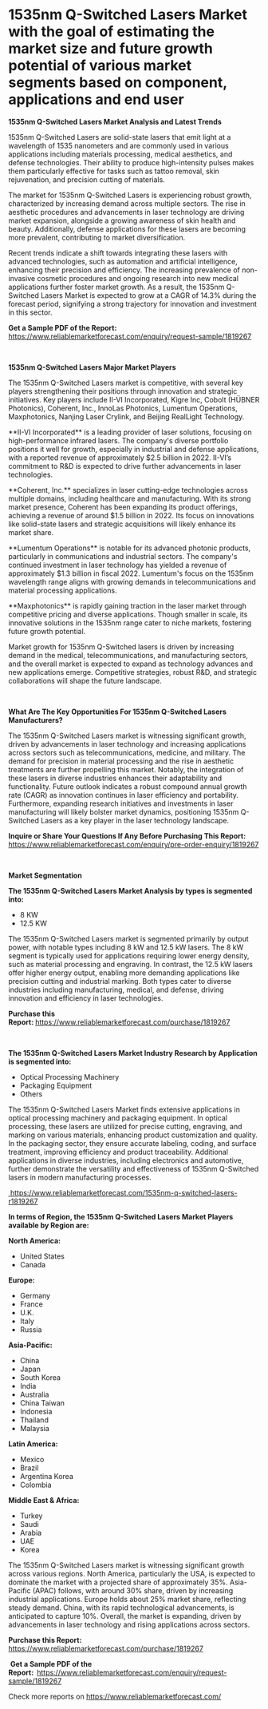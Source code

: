 <p><h1>1535nm Q-Switched Lasers Market with the goal of estimating the market size and future growth potential of various market segments based on component, applications and end user</h1></p><p><strong>1535nm Q-Switched Lasers Market Analysis and Latest Trends</strong></p>
<p><p>1535nm Q-Switched Lasers are solid-state lasers that emit light at a wavelength of 1535 nanometers and are commonly used in various applications including materials processing, medical aesthetics, and defense technologies. Their ability to produce high-intensity pulses makes them particularly effective for tasks such as tattoo removal, skin rejuvenation, and precision cutting of materials.</p><p>The market for 1535nm Q-Switched Lasers is experiencing robust growth, characterized by increasing demand across multiple sectors. The rise in aesthetic procedures and advancements in laser technology are driving market expansion, alongside a growing awareness of skin health and beauty. Additionally, defense applications for these lasers are becoming more prevalent, contributing to market diversification.</p><p>Recent trends indicate a shift towards integrating these lasers with advanced technologies, such as automation and artificial intelligence, enhancing their precision and efficiency. The increasing prevalence of non-invasive cosmetic procedures and ongoing research into new medical applications further foster market growth. As a result, the 1535nm Q-Switched Lasers Market is expected to grow at a CAGR of 14.3% during the forecast period, signifying a strong trajectory for innovation and investment in this sector.</p></p>
<p><strong>Get a Sample PDF of the Report:&nbsp;</strong> <a href="https://www.reliablemarketforecast.com/enquiry/request-sample/1819267?utm_campaign=2255&utm_medium=2&utm_source=Github&utm_content=ia&utm_term=13022025&utm_id=1535nm-q-switched-lasers">https://www.reliablemarketforecast.com/enquiry/request-sample/1819267</a></p>
<p>&nbsp;</p>
<p><strong>1535nm Q-Switched Lasers Major Market Players</strong></p>
<p><p>The 1535nm Q-Switched Lasers market is competitive, with several key players strengthening their positions through innovation and strategic initiatives. Key players include II-VI Incorporated, Kigre Inc, Cobolt (HÜBNER Photonics), Coherent, Inc., InnoLas Photonics, Lumentum Operations, Maxphotonics, Nanjing Laser Crylink, and Beijing RealLight Technology.</p><p>**II-VI Incorporated** is a leading provider of laser solutions, focusing on high-performance infrared lasers. The company's diverse portfolio positions it well for growth, especially in industrial and defense applications, with a reported revenue of approximately $2.5 billion in 2022. II-VI’s commitment to R&D is expected to drive further advancements in laser technologies.</p><p>**Coherent, Inc.** specializes in laser cutting-edge technologies across multiple domains, including healthcare and manufacturing. With its strong market presence, Coherent has been expanding its product offerings, achieving a revenue of around $1.5 billion in 2022. Its focus on innovations like solid-state lasers and strategic acquisitions will likely enhance its market share.</p><p>**Lumentum Operations** is notable for its advanced photonic products, particularly in communications and industrial sectors. The company's continued investment in laser technology has yielded a revenue of approximately $1.3 billion in fiscal 2022. Lumentum's focus on the 1535nm wavelength range aligns with growing demands in telecommunications and material processing applications.</p><p>**Maxphotonics** is rapidly gaining traction in the laser market through competitive pricing and diverse applications. Though smaller in scale, its innovative solutions in the 1535nm range cater to niche markets, fostering future growth potential.</p><p>Market growth for 1535nm Q-Switched lasers is driven by increasing demand in the medical, telecommunications, and manufacturing sectors, and the overall market is expected to expand as technology advances and new applications emerge. Competitive strategies, robust R&D, and strategic collaborations will shape the future landscape.</p></p>
<p>&nbsp;</p>
<p><strong>What Are The Key Opportunities For 1535nm Q-Switched Lasers Manufacturers?</strong></p>
<p><p>The 1535nm Q-Switched Lasers market is witnessing significant growth, driven by advancements in laser technology and increasing applications across sectors such as telecommunications, medicine, and military. The demand for precision in material processing and the rise in aesthetic treatments are further propelling this market. Notably, the integration of these lasers in diverse industries enhances their adaptability and functionality. Future outlook indicates a robust compound annual growth rate (CAGR) as innovation continues in laser efficiency and portability. Furthermore, expanding research initiatives and investments in laser manufacturing will likely bolster market dynamics, positioning 1535nm Q-Switched Lasers as a key player in the laser technology landscape.</p></p>
<p><strong>Inquire or Share Your Questions If Any Before Purchasing This Report:</strong> <a href="https://www.reliablemarketforecast.com/enquiry/pre-order-enquiry/1819267?utm_campaign=2255&utm_medium=2&utm_source=Github&utm_content=ia&utm_term=13022025&utm_id=1535nm-q-switched-lasers">https://www.reliablemarketforecast.com/enquiry/pre-order-enquiry/1819267</a></p>
<p>&nbsp;</p>
<p><strong>Market Segmentation</strong></p>
<p><strong>The 1535nm Q-Switched Lasers Market Analysis by types is segmented into:</strong></p>
<p><ul><li>8 KW</li><li>12.5 KW</li></ul></p>
<p><p>The 1535nm Q-Switched Lasers market is segmented primarily by output power, with notable types including 8 kW and 12.5 kW lasers. The 8 kW segment is typically used for applications requiring lower energy density, such as material processing and engraving. In contrast, the 12.5 kW lasers offer higher energy output, enabling more demanding applications like precision cutting and industrial marking. Both types cater to diverse industries including manufacturing, medical, and defense, driving innovation and efficiency in laser technologies.</p></p>
<p><strong>Purchase this Report:&nbsp;</strong><a href="https://www.reliablemarketforecast.com/purchase/1819267?utm_campaign=2255&utm_medium=2&utm_source=Github&utm_content=ia&utm_term=13022025&utm_id=1535nm-q-switched-lasers">https://www.reliablemarketforecast.com/purchase/1819267</a></p>
<p>&nbsp;</p>
<p><strong>The 1535nm Q-Switched Lasers Market Industry Research by Application is segmented into:</strong></p>
<p><ul><li>Optical Processing Machinery</li><li>Packaging Equipment</li><li>Others</li></ul></p>
<p><p>The 1535nm Q-Switched Lasers Market finds extensive applications in optical processing machinery and packaging equipment. In optical processing, these lasers are utilized for precise cutting, engraving, and marking on various materials, enhancing product customization and quality. In the packaging sector, they ensure accurate labeling, coding, and surface treatment, improving efficiency and product traceability. Additional applications in diverse industries, including electronics and automotive, further demonstrate the versatility and effectiveness of 1535nm Q-Switched lasers in modern manufacturing processes.</p></p>
<p><a href="https://www.reliablemarketforecast.com/1535nm-q-switched-lasers-r1819267?utm_campaign=2255&utm_medium=2&utm_source=Github&utm_content=ia&utm_term=13022025&utm_id=1535nm-q-switched-lasers">&nbsp;https://www.reliablemarketforecast.com/1535nm-q-switched-lasers-r1819267</a></p>
<p><strong>In terms of Region, the 1535nm Q-Switched Lasers Market Players available by Region are:</strong></p>
<p>
    <p> <strong> North America: </strong>
        <ul>
            <li>United States</li>
            <li>Canada</li>
        </ul>
        </p> 
    <p> <strong> Europe: </strong>
        <ul>
            <li>Germany</li>
            <li>France</li>
            <li>U.K.</li>
            <li>Italy</li>
            <li>Russia</li>
        </ul>
        </p> 
    <p> <strong> Asia-Pacific: </strong>
        <ul>
            <li>China</li>
            <li>Japan</li>
            <li>South Korea</li>
            <li>India</li>
            <li>Australia</li>
            <li>China Taiwan</li>
            <li>Indonesia</li>
            <li>Thailand</li>
            <li>Malaysia</li>
        </ul>
        </p> 
    <p> <strong> Latin America: </strong>
        <ul>
            <li>Mexico</li>
            <li>Brazil</li>
            <li>Argentina Korea</li>
            <li>Colombia</li>
        </ul>
        </p> 
    <p> <strong> Middle East & Africa: </strong>
        <ul>
            <li>Turkey</li>
            <li>Saudi</li>
            <li>Arabia</li>
            <li>UAE</li>
            <li>Korea</li>
        </ul>
    </p>
    </p>
<p><p>The 1535nm Q-Switched Lasers market is witnessing significant growth across various regions. North America, particularly the USA, is expected to dominate the market with a projected share of approximately 35%. Asia-Pacific (APAC) follows, with around 30% share, driven by increasing industrial applications. Europe holds about 25% market share, reflecting steady demand. China, with its rapid technological advancements, is anticipated to capture 10%. Overall, the market is expanding, driven by advancements in laser technology and rising applications across sectors.</p></p>
<p><strong>Purchase this Report: </strong><a href="https://www.reliablemarketforecast.com/purchase/1819267?utm_campaign=2255&utm_medium=2&utm_source=Github&utm_content=ia&utm_term=13022025&utm_id=1535nm-q-switched-lasers">https://www.reliablemarketforecast.com/purchase/1819267</a></p>
<p>&nbsp;<strong>Get a Sample PDF of the Report:&nbsp;&nbsp;</strong><a href="https://www.reliablemarketforecast.com/enquiry/request-sample/1819267?utm_campaign=2255&utm_medium=2&utm_source=Github&utm_content=ia&utm_term=13022025&utm_id=1535nm-q-switched-lasers">https://www.reliablemarketforecast.com/enquiry/request-sample/1819267</a></p>
<p><strong></strong></p>
<p>Check more reports on <a href="https://www.reliablemarketforecast.com/?utm_campaign=2255&utm_medium=2&utm_source=Github&utm_content=ia&utm_term=13022025&utm_id=1535nm-q-switched-lasers">https://www.reliablemarketforecast.com/</a></p>